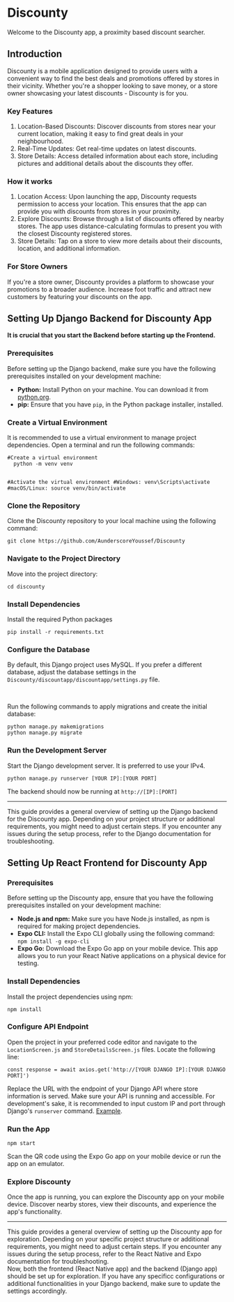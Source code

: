 <h1>Discounty</h1>
<p>Welcome to the Discounty app, a proximity based discount searcher.</p>
<h2>Introduction</h2>
<p>Discounty is a mobile application designed to provide users with a convenient way to find
the best deals and promotions offered by stores in their vicinity. Whether you're a shopper looking to save
money, or a store owner showcasing your latest discounts - Discounty is for you.</p>

<h3>Key Features</h3>
<ol><li>Location-Based Discounts: Discover discounts from stores near your current location,
making it easy to find great deals in your neighbourhood.</li>
<li>Real-Time Updates: Get real-time updates on latest discounts.</li>
<li>Store Details: Access detailed information about each store, including pictures and additional details about
the discounts they offer.</li>
</ol>

<h3>How it works</h3>
<ol><li>
  Location Access: Upon launching the app, Discounty requests permission to access your location. This ensures that the app
  can provide you with discounts from stores in your proximity.
</li>
<li>
  Explore Discounts: Browse through a list of discounts offered by nearby stores. The app uses distance-calculating formulas
  to present you with the closest Discounty registered stores.
</li>
<li>
  Store Details: Tap on a store to view more details about their discounts, location, and additional information.
</li></ol>

<h3>For Store Owners</h3>
<p>If you're a store owner, Discounty provides a platform to showcase your promotions to a broader audience. Increase foot
traffic and attract new customers by featuring your discounts on the app.</p>




<!--BACKEND-->

<h2>Setting Up Django Backend for Discounty App</h2>
<b>It is crucial that you start the Backend before starting up the Frontend.</b>
<h3>Prerequisites</h3>
<p>Before setting up the Django backend, make sure you have the following prerequisites installed on your development machine:</p>
<ul><li><b>Python:</b> Install Python on your machine. You can download it from <a href="python.org">python.org</a>.</li>
<li><b>pip:</b> Ensure that you have <code>pip</code>, in the Python package installer, installed.</li></ul>

<h3>Create a Virtual Environment</h3>
<p>It is recommended to use a virtual environment to manage project dependencies. Open a terminal and run the following commands:</p>
<code>#Create a virtual environment
  python -m venv venv

  #Activate the virtual environment
  #Windows:
  venv\Scripts\activate
  #macOS/Linux:
  source venv/bin/activate
</code>

<h3>Clone the Repository</h3>
<p>Clone the Discounty repository to your local machine using the following command:</p>
<code>git clone https://github.com/AunderscoreYoussef/Discounty</code>

<h3>Navigate to the Project Directory</h3>
<p>Move into the project directory:</p>
<code>cd discounty</code>

<h3>Install Dependencies</h3>
<p>Install the required Python packages</p>
<code>pip install -r requirements.txt</code>

<h3>Configure the Database</h3>
<p>By default, this Django project uses MySQL. If you prefer a different database, adjust the database settings in the <code>Discounty/discountapp/discountapp/settings.py</code> file.</p>
<br>
<p>Run the following commands to apply migrations and create the initial database: </p>
<code>python manage.py makemigrations
python manage.py migrate</code>

<h3>Run the Development Server</h3>
<p>Start the Django development server. It is preferred to use your IPv4.</p>
<code>python manage.py runserver [YOUR IP]:[YOUR PORT]</code>
<p>The backend should now be running at <code>http://[IP]:[PORT]</code></p>

<hr>

<p>This guide provides a general overview of setting up the Django backend for the Discounty app. Depending on your project structure or additional requirements, you might need to adjust certain steps. If you encounter any issues during the setup process, refer to the Django documentation for troubleshooting.</p>


<!--FRONTEND-->

<h2>Setting Up React Frontend for Discounty App</h2>
<h3>Prerequisites</h3>
<p>Before setting up the Discounty app, ensure that you have the following prerequisites installed on your development machine:
</p>
<ul><li><b>Node.js and npm:</b> Make sure you have Node.js installed, as npm is required for making project dependencies.</li>
<li><b>Expo CLI:</b> Install the Expo CLI globally using the following command: <br>
<code>npm install -g expo-cli</code></li>
<li><b>Expo Go:</b> Download the Expo Go app on your mobile device. This app allows you to run your React Native applications
on a physical device for testing.</li></ul>

<h3>Install Dependencies</h3>
<p>Install the project dependencies using npm:</p>
<code>npm install</code>

<h3>Configure API Endpoint</h3>
<p>Open the project in your preferred code editor and navigate to the <code>LocationScreen.js</code> and <code>StoreDetailsScreen.js</code> files.
Locate the following line:</p>
<code>const response = await axios.get('http://[YOUR DJANGO IP]:[YOUR DJANGO PORT]')</code>
<p>Replace the URL with the endpoint of your Django API where store information is served. Make sure your API is running and accessible. For development's sake, it is recommended to input custom IP and port through Django's <code>runserver</code> command. <a href="#example">Example</a>.</p>

<h3>Run the App</h3>
<code>npm start</code>
<p>Scan the QR code using the Expo Go app on your mobile device or run the app on an emulator.</p>

<h3>Explore Discounty</h3>
<p>Once the app is running, you can explore the Discounty app on your mobile device. Discover nearby stores, view their discounts, and experience the app's functionality.</p>

<hr>

This guide provides a general overview of setting up the Discounty app for exploration. Depending on your specific project structure or additional requirements, you might need to adjust certain steps. If you encounter any issues during the setup process, refer to the React Native and Expo documentation for troubleshooting. 
<br>
Now, both the frontend (React Native app) and the backend (Django app) should be set up for exploration. If you have any specificc configurations or additional functionalities in your Django backend, make sure to update the settings accordingly.
